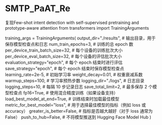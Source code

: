 # SMTP_PaAT_Re
复现Few-shot intent detection with self-supervised pretraining and prototype-aware attention
from transformers import TrainingArguments

training_args = TrainingArguments(
    output_dir="./results",  # 输出目录，用于保存模型检查点和日志
    num_train_epochs=3,  # 训练的总 epoch 数
    per_device_train_batch_size=32,  # 每个设备的训练批次大小
    per_device_eval_batch_size=32,  # 每个设备的评估批次大小
    evaluation_strategy="epoch",  # 每个 epoch 结束时进行评估
    save_strategy="epoch",  # 每个 epoch 结束时保存模型检查点
    learning_rate=2e-5,  # 初始学习率
    weight_decay=0.01,  # 权重衰减系数
    warmup_steps=100,  # 学习率预热步数
    logging_dir="./logs",  # 日志目录
    logging_steps=10,  # 每隔 10 步记录日志
    save_total_limit=2,  # 最多保存 2 个模型检查点
    fp16=True,  # 使用混合精度训练（如果设备支持）
    load_best_model_at_end=True,  # 训练结束时加载最佳模型
    metric_for_best_model="loss",  # 用于选择最佳模型的指标（例如 loss 或 accuracy）
    greater_is_better=False,  # 指标是否越大越好（对于 loss 通常为 False）
    push_to_hub=False,  # 不将模型推送到 Hugging Face Model Hub
)